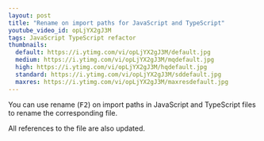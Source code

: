 ```yaml
---
layout: post
title: "Rename on import paths for JavaScript and TypeScript"
youtube_video_id: opLjYX2gJ3M
tags: JavaScript TypeScript refactor
thumbnails:
  default: https://i.ytimg.com/vi/opLjYX2gJ3M/default.jpg
  medium: https://i.ytimg.com/vi/opLjYX2gJ3M/mqdefault.jpg
  high: https://i.ytimg.com/vi/opLjYX2gJ3M/hqdefault.jpg
  standard: https://i.ytimg.com/vi/opLjYX2gJ3M/sddefault.jpg
  maxres: https://i.ytimg.com/vi/opLjYX2gJ3M/maxresdefault.jpg
---
```


You can use rename (<kbd>F2</kbd>) on import paths in JavaScript and TypeScript files to rename the corresponding file.

All references to the file are also updated.

